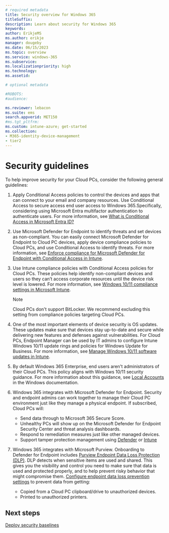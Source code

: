 ```yaml
---
# required metadata
title: Security overview for Windows 365
titleSuffix:
description: Learn about security for Windows 365
keywords:
author: ErikjeMS  
ms.author: erikje
manager: dougeby
ms.date: 06/15/2023
ms.topic: overview
ms.service: windows-365
ms.subservice: 
ms.localizationpriority: high
ms.technology:
ms.assetid: 

# optional metadata

#ROBOTS:
#audience:

ms.reviewer: lebacon
ms.suite: ems
search.appverid: MET150
#ms.tgt_pltfrm:
ms.custom: intune-azure; get-started
ms.collection:
- M365-identity-device-management
- tier2
---
```


# Security guidelines

To help improve security for your Cloud PCs, consider the following general guidelines:

1. Apply Conditional Access policies to control the devices and apps that can connect to your email and company resources. Use Conditional Access to secure access end user access to Windows 365.Specifically, considering using Microsoft Entra multifactor authentication to authenticate users. For more information, see [What is Conditional Access in Microsoft Entra ID?](/azure/active-directory/conditional-access/overview)
2. Use Microsoft Defender for Endpoint to identify threats and set devices as non-compliant. You can easily connect Microsoft Defender for Endpoint to Cloud PC devices, apply device compliance policies to Cloud PCs, and use Conditional Access to identify threats. For more information, see [Enforce compliance for Microsoft Defender for Endpoint with Conditional Access in Intune](/mem/intune/protect/advanced-threat-protection).  
3. Use Intune compliance policies with Conditional Access policies for Cloud PCs. These policies help identify non-compliant devices and users so they can’t access corporate resources until the device risk level is lowered. For more information, see [Windows 10/11 compliance settings in Microsoft Intune](/mem/intune/protect/compliance-policy-create-windows).

    >[!Note]
    >Cloud PCs don't support BitLocker. We recommend excluding this setting from compliance policies targeting Cloud PCs.

4. One of the most important elements of device security is OS updates. These updates make sure that devices stay up-to-date and secure while delivering new features and defenses against vulnerabilities. For Cloud PCs, Endpoint Manager can be used by IT admins to configure Intune Windows 10/11 update rings and policies for Windows Update for Business. For more information, see [Manage Windows 10/11 software updates in Intune](/mem/intune/protect/windows-update-for-business-configure).  
5. By default Windows 365 Enterprise, end users aren't administrators of their Cloud PCs. This policy aligns with Windows 10/11 security guidance. For more information about this guidance, see [Local Accounts](/windows/security/identity-protection/access-control/local-accounts#sec-restrict-protect-accounts) in the Windows documentation.
6. Windows 365 integrates with Microsoft Defender for Endpoint. Security and endpoint admins can work together to manage their Cloud PC environment just like they manage a physical endpoint. If subscribed, Cloud PCs will:
    - Send data through to Microsoft 365 Secure Score.
    - Unhealthy PCs will show up on the Microsoft Defender for Endpoint Security Center and threat analysis dashboards.
    - Respond to remediation measures just like other managed devices.
    - Support tamper protection management using [Defender](/microsoft-365/security/defender-endpoint/manage-tamper-protection-microsoft-365-defender) or [Intune](/microsoft-365/security/defender-endpoint/manage-tamper-protection-intune)  
7. Windows 365 integrates with Microsoft Purview. Onboarding to Defender for Endpoint includes [Purview Endpoint Data Loss Protection (DLP)](/purview/endpoint-dlp-getting-started). DLP detects when sensitive items are used and shared. This gives you the visibility and control you need to make sure that data is used and protected properly, and to help prevent risky behavior that might compromise them. [Configure endpoint data loss prevention settings](Purview/dlp-configure-endpoint-settings) to prevent data from getting:
    - Copied from a Cloud PC clipboard/drive to unauthorized devices.
    - Printed to unauthorized printers.
    
<!-- ########################## -->
## Next steps

[Deploy security baselines](deploy-security-baselines.md)
